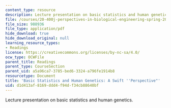 ```yaml
---
content_type: resource
description: Lecture presentation on basic statistics and human genetics.
file: /courses/20-400j-perspectives-in-biological-engineering-spring-2006/d1d413af8169ddd4f94df34cb88640bf_20_400_statgen_.pdf
file_size: 988936
file_type: application/pdf
hide_download: true
hide_download_original: null
learning_resource_types:
- Readings
license: https://creativecommons.org/licenses/by-nc-sa/4.0/
ocw_type: OCWFile
parent_title: Readings
parent_type: CourseSection
parent_uid: a5a96ca7-3785-bed6-3324-a796fe1914b8
resourcetype: Document
title: 'Basic Statistics and Human Genetics: A Swift ''Perspective"'
uid: d1d413af-8169-ddd4-f94d-f34cb88640bf
---
```

Lecture presentation on basic statistics and human genetics.
